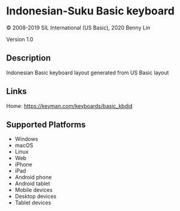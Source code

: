 Indonesian-Suku Basic keyboard
==============================

© 2008-2019 SIL International (US Basic), 2020 Benny Lin

Version 1.0

Description
-----------

Indonesian Basic keyboard layout generated from US Basic layout

Links
-----

Home: https://keyman.com/keyboards/basic_kbdid

Supported Platforms
-------------------
 * Windows
 * macOS
 * Linux
 * Web
 * iPhone
 * iPad
 * Android phone
 * Android tablet
 * Mobile devices
 * Desktop devices
 * Tablet devices

